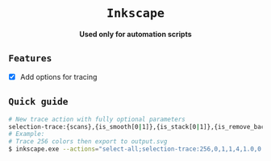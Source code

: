 <div align="center">
    <h1><code>Inkscape</code></h1>
    <p><strong>Used only for automation scripts</strong></p>
</div>

## <code>Features</code>

- [x] Add options for tracing

## <code>Quick guide</code>

```bash
# New trace action with fully optional parameters
selection-trace:{scans},{is_smooth[0|1]},{is_stack[0|1]},{is_remove_background[0|1],{speckles},{smooth_corners},{optimize}}
# Example:
# Trace 256 colors then export to output.svg
$ inkscape.exe --actions="select-all;selection-trace:256,0,1,1,4,1.0,0.20;export-filename:output.svg;export-do;" "input.png" --batch-process
```